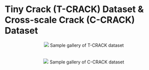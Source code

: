 # Tiny Crack (T-CRACK) Dataset & Cross-scale Crack (C-CRACK) Dataset
<div align="center">
  <img src="https://github.com/EAFNet/EAFNet/blob/main/Sample%20gallery%20of%20T-CRACK%20dataset.png">
  Sample gallery of T-CRACK dataset
</div>
<br>
<br>
<div align="center">
  <img src="https://github.com/EAFNet/EAFNet/blob/main/Sample%20gallery%20of%20C-CRACK%20dataset.png">
  Sample gallery of C-CRACK dataset
</div>
